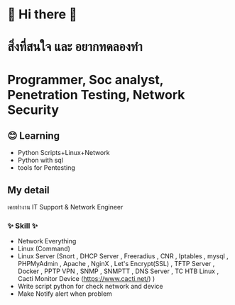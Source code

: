 # 👋 Hi there 👋

# สิ่งที่สนใจ และ อยากทดลองทำ
### 
# Programmer, Soc analyst, Penetration Testing, Network Security

## 😊 Learning
- Python Scripts+Linux+Network
- Python with sql
- tools for Pentesting

## My detail
เคยทำงาน IT Support & Network Engineer
### ✨ Skill ✨
- Network Everything
- Linux (Command)
- Linux Server (Snort , DHCP Server , Freeradius , CNR , Iptables , mysql , PHPMyAdmin , Apache , NginX , Let's Encrypt(SSL) , TFTP Server , Docker , PPTP VPN , SNMP , SNMPTT , DNS Server , TC HTB Linux , Cacti Monitor Device (https://www.cacti.net/) )
- Write script python for check network and device
- Make Notify alert when problem

<!--
**PiKaiJeawVV/PiKaiJeawVV** is a ✨ _special_ ✨ repository because its `README.md` (this file) appears on your GitHub profile.

Here are some ideas to get you started:

- 🔭 I’m currently working on ...
- 🌱 I’m currently learning ...
- 👯 I’m looking to collaborate on ...
- 🤔 I’m looking for help with ...
- 💬 Ask me about ...
- 📫 How to reach me: ...
- 😄 Pronouns: ...
- ⚡ Fun fact: ...
-->
